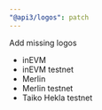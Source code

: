 ```yaml
---
"@api3/logos": patch
---
```


Add missing logos

* inEVM
* inEVM testnet
* Merlin
* Merlin testnet
* Taiko Hekla testnet